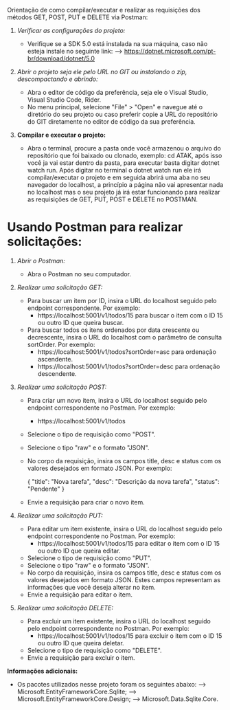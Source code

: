 Orientação de como compilar/executar e realizar as requisições dos métodos GET, POST, PUT e DELETE via Postman:

1. *Verificar as configurações do projeto:*
   - Verifique se a SDK 5.0 está instalada na sua máquina, caso não esteja instale no seguinte link:
     --> https://dotnet.microsoft.com/pt-br/download/dotnet/5.0 

2. *Abrir o projeto seja ele pelo URL no GIT ou instalando o zip, descompactando e abrindo:*
   - Abra o editor de código da preferência, seja ele o Visual Studio, Visual Studio Code, Rider.
   - No menu principal, selecione "File" > "Open" e navegue até o diretório do seu projeto ou caso preferir copie a URL do repositório do GIT diretamente no editor de código da sua preferência.

3. **Compilar e executar o projeto:**
   - Abra o terminal, procure a pasta onde você armazenou o arquivo do repositório que foi baixado ou clonado, exemplo: cd ATAK, após isso você ja vai estar dentro da pasta, para executar basta digitar dotnet watch run. Após digitar no terminal o dotnet watch run ele irá compilar/executar o projeto e em seguida abrirá uma aba no seu navegador do localhost, a princípio a página não vai apresentar nada no localhost mas o seu projeto já irá estar funcionando para realizar as requisições de GET, PUT, POST e DELETE no POSTMAN.

# Usando Postman para realizar solicitações:

1. *Abrir o Postman:*
   - Abra o Postman no seu computador.

2. *Realizar uma solicitação GET:*
   - Para buscar um item por ID, insira o URL do localhost seguido pelo endpoint correspondente. Por exemplo:
     - https://localhost:5001/v1/todos/15 para buscar o item com o ID 15 ou outro ID que queira buscar.
   - Para buscar todos os itens ordenados por data crescente ou decrescente, insira o URL do localhost com o parâmetro de consulta sortOrder. Por exemplo:
     - https://localhost:5001/v1/todos?sortOrder=asc para ordenação ascendente.
     - https://localhost:5001/v1/todos?sortOrder=desc para ordenação descendente.

3. *Realizar uma solicitação POST:*
   - Para criar um novo item, insira o URL do localhost seguido pelo endpoint correspondente no Postman. Por exemplo:
     - https://localhost:5001/v1/todos
   - Selecione o tipo de requisição como "POST".
   - Selecione o tipo "raw" e o formato "JSON".
   - No corpo da requisição, insira os campos title, desc e status com os valores desejados em formato JSON. Por exemplo:
     
     {
       "title": "Nova tarefa",
       "desc": "Descrição da nova tarefa",
       "status": "Pendente"
     }
     
   - Envie a requisição para criar o novo item.

4. *Realizar uma solicitação PUT:*
   - Para editar um item existente, insira o URL do localhost seguido pelo endpoint correspondente no Postman. Por exemplo:
     - https://localhost:5001/v1/todos/15 para editar o item com o ID 15 ou outro ID que queira editar.
   - Selecione o tipo de requisição como "PUT".
   - Selecione o tipo "raw" e o formato "JSON".
   - No corpo da requisição, insira os campos title, desc e status com os valores desejados em formato JSON. Estes campos representam as informações que você deseja alterar no item.
   - Envie a requisição para editar o item.

5. *Realizar uma solicitação DELETE:*
   - Para excluir um item existente, insira o URL do localhost seguido pelo endpoint correspondente no Postman. Por exemplo:
     - https://localhost:5001/v1/todos/15 para excluir o item com o ID 15 ou outro ID que queira deletar.
   - Selecione o tipo de requisição como "DELETE".
   - Envie a requisição para excluir o item.


**Informações adicionais:**
  - Os pacotes utilizados nesse projeto foram os seguintes abaixo:
    --> Microsoft.EntityFrameworkCore.Sqlite;
    -->	Microsoft.EntityFrameworkCore.Design;
    -->	Microsoft.Data.Sqlite.Core.



